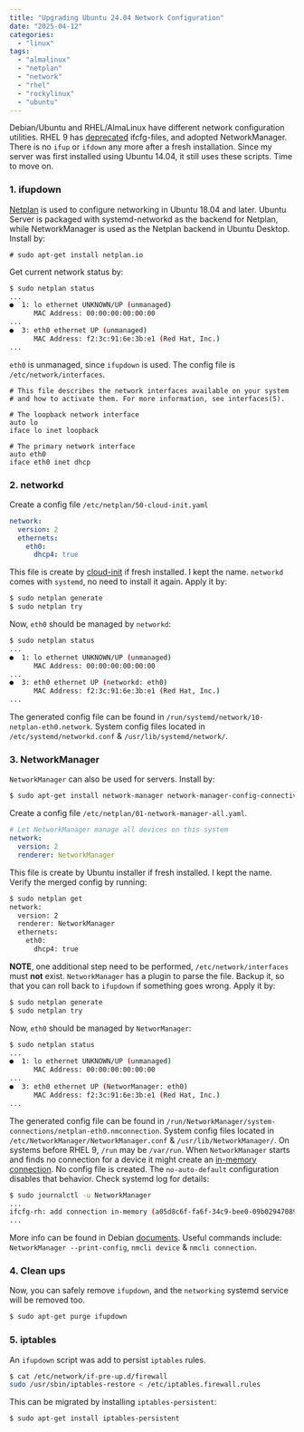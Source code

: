```yaml
---
title: "Upgrading Ubuntu 24.04 Network Configuration"
date: "2025-04-12"
categories: 
  - "linux"
tags: 
  - "almalinux"
  - "netplan"
  - "network"
  - "rhel"
  - "rockylinux"
  - "ubuntu"
---
```


Debian/Ubuntu and RHEL/AlmaLinux have different network configuration utilities. RHEL 9 has [deprecated](https://www.redhat.com/en/blog/rhel-9-networking-say-goodbye-ifcfg-files-and-hello-keyfiles) ifcfg-files, and adopted NetworkManager. There is no `ifup` or `ifdown` any more after a fresh installation. Since my server was first installed using Ubuntu 14.04, it still uses these scripts. Time to move on.

### 1. ifupdown

[Netplan](https://ubuntu.com/blog/netplan-configuration-across-desktop-server-cloud-and-iot) is used to configure networking in Ubuntu 18.04 and later. Ubuntu Server is packaged with systemd-networkd as the backend for Netplan, while NetworkManager is used as the Netplan backend in Ubuntu Desktop. Install by:

```
# sudo apt-get install netplan.io
```

Get current network status by:

```bash
$ sudo netplan status
...
●  1: lo ethernet UNKNOWN/UP (unmanaged)
      MAC Address: 00:00:00:00:00:00
...
●  3: eth0 ethernet UP (unmanaged)
      MAC Address: f2:3c:91:6e:3b:e1 (Red Hat, Inc.)
...
```

`eth0` is unmanaged, since `ifupdown` is used. The config file is `/etc/network/interfaces`.

```
# This file describes the network interfaces available on your system
# and how to activate them. For more information, see interfaces(5).

# The loopback network interface
auto lo
iface lo inet loopback

# The primary network interface
auto eth0
iface eth0 inet dhcp
```

### 2. networkd

Create a config file `/etc/netplan/50-cloud-init.yaml`

```yaml
network:
  version: 2
  ethernets:
    eth0:
      dhcp4: true
```

This file is create by [cloud-init](https://cloud-init.io/) if fresh installed. I kept the name. `networkd` comes with `systemd`, no need to install it again. Apply it by:

```bash
$ sudo netplan generate
$ sudo netplan try
```

Now, `eth0` should be managed by `networkd`:

```bash
$ sudo netplan status
...
●  1: lo ethernet UNKNOWN/UP (unmanaged)
      MAC Address: 00:00:00:00:00:00
...
●  3: eth0 ethernet UP (networkd: eth0)
      MAC Address: f2:3c:91:6e:3b:e1 (Red Hat, Inc.)
...
```

The generated config file can be found in `/run/systemd/network/10-netplan-eth0.network`. System config files located in `/etc/systemd/networkd.conf` & `/usr/lib/systemd/network/`.

### 3. NetworkManager

`NetworkManager` can also be used for servers. Install by:

```bash
$ sudo apt-get install network-manager network-manager-config-connectivity-ubuntu
```

Create a config file `/etc/netplan/01-network-manager-all.yaml`.

```yaml
# Let NetworkManager manage all devices on this system
network:
  version: 2
  renderer: NetworkManager
```

This file is create by Ubuntu installer if fresh installed. I kept the name. Verify the merged config by running:

```bash
$ sudo netplan get
network:
  version: 2
  renderer: NetworkManager
  ethernets:
    eth0:
      dhcp4: true
```

**NOTE**, one additional step need to be performed, `/etc/network/interfaces` must **not** exist. `NetworkManager` has a plugin to parse the file. Backup it, so that you can roll back to `ifupdown` if something goes wrong. Apply it by:

```bash
$ sudo netplan generate
$ sudo netplan try
```

Now, `eth0` should be managed by `NetworManager`:

```bash
$ sudo netplan status
...
●  1: lo ethernet UNKNOWN/UP (unmanaged)
      MAC Address: 00:00:00:00:00:00
...
●  3: eth0 ethernet UP (NetworManager: eth0)
      MAC Address: f2:3c:91:6e:3b:e1 (Red Hat, Inc.)
...
```

The generated config file can be found in `/run/NetworkManager/system-connections/netplan-eth0.nmconnection`. System config files located in `/etc/NetworkManager/NetworkManager.conf` & `/usr/lib/NetworkManager/`. On systems before RHEL 9, `/run` may be `/var/run`. When `NetworkManager` starts and finds no connection for a device it might create an [in-memory connection](https://unix.stackexchange.com/questions/267605/networkmanager-not-creating-in-memory-connections). No config file is created. The `no-auto-default` configuration disables that behavior. Check systemd log for details:

```bash
$ sudo journalctl -u NetworkManager
...
ifcfg-rh: add connection in-memory (a05d8c6f-fa6f-34c9-bee0-09b029470893,"Wired connection 1")
...
```

More info can be found in Debian [documents](https://wiki.debian.org/NetworkManager). Useful commands include: `NetworkManager --print-config`, `nmcli device` & `nmcli connection`.

### 4. Clean ups

Now, you can safely remove `ifupdown`, and the `networking` systemd service will be removed too.

```bash
$ sudo apt-get purge ifupdown
```

### 5. iptables

An `ifupdown` script was add to persist `iptables` rules.

```bash
$ cat /etc/network/if-pre-up.d/firewall 
sudo /usr/sbin/iptables-restore < /etc/iptables.firewall.rules
```

This can be migrated by installing `iptables-persistent`:

```bash
$ sudo apt-get install iptables-persistent
```
